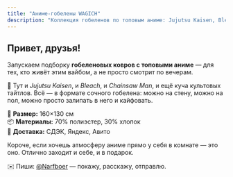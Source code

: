 ```yaml
---
title: "Аниме-гобелены WAGICH"
description: "Коллекция гобеленов по топовым аниме: Jujutsu Kaisen, Bleach, Chainsaw Man и другие. Красиво, атмосферно, стильно."
---
```


## Привет, друзья!

Запускаем подборку **гобеленовых ковров с топовыми аниме** — для тех, кто живёт этим вайбом, а не просто смотрит по вечерам.

🎴 Тут и *Jujutsu Kaisen*, и *Bleach*, и *Chainsaw Man*, и ещё куча культовых тайтлов. Всё — в формате сочного гобелена: можно на стену, можно на пол, можно просто залипать в него и кайфовать.

🧵 **Размер:** 160×130 см  
📦 **Материалы:** 70% полиэстер, 30% хлопок  
🚚 **Доставка:** СДЭК, Яндекс, Авито  

Короче, если хочешь атмосферу аниме прямо у себя в комнате — это оно. Отлично заходит и себе, и в подарок.

✉️ Пиши: [@Narfboer](https://t.me/Narfboer) — покажу, расскажу, отправлю.

